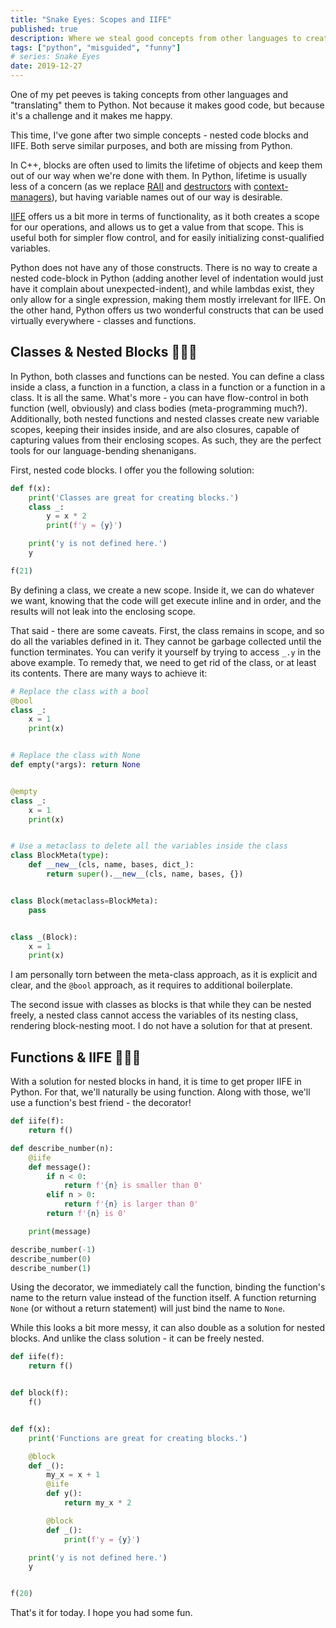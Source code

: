 ```yaml
---
title: "Snake Eyes: Scopes and IIFE"
published: true
description: Where we steal good concepts from other languages to create questionable Python code
tags: ["python", "misguided", "funny"]
# series: Snake Eyes
date: 2019-12-27
---
```



One of my pet peeves is taking concepts from other languages and "translating" them to Python. Not because it makes good code, but because it's a challenge and it makes me happy.

This time, I've gone after two simple concepts - nested code blocks and IIFE. Both serve similar purposes, and both are missing from Python.

In C++, blocks are often used to limits the lifetime of objects and keep them out of our way when we're done with them. In Python, lifetime is usually less of a concern (as we replace [RAII](https://en.cppreference.com/w/cpp/language/raii) and [destructors](https://en.cppreference.com/w/cpp/language/destructor) with [context-managers](https://docs.python.org/3/reference/datamodel.html#context-managers)), but having variable names out of our way is desirable.

[IIFE](https://en.wikipedia.org/wiki/Immediately_invoked_function_expression) offers us a bit more in terms of functionality, as it both creates a scope for our operations, and allows us to get a value from that scope. This is useful both for simpler flow control, and for easily initializing const-qualified variables.

Python does not have any of those constructs. There is no way to create a nested code-block in Python (adding another level of indentation would just have it complain about unexpected-indent), and while lambdas exist, they only allow for a single expression, making them mostly irrelevant for IIFE. On the other hand, Python offers us two wonderful constructs that can be used virtually everywhere - classes and functions. 

## Classes & Nested Blocks 🧱🧱🧱

In Python, both classes and functions can be nested. You can define a class inside a class, a function in a function, a class in a function or a function in a class. It is all the same. What's more - you can have flow-control in both function (well, obviously) and class bodies (meta-programming much?). Additionally, both nested functions and nested classes create new variable scopes, keeping their insides inside, and are also closures, capable of capturing values from their enclosing scopes. As such, they are the perfect tools for our language-bending shenanigans.

First, nested code blocks. I offer you the following solution:
```python
def f(x):
    print('Classes are great for creating blocks.')
    class _:
        y = x * 2
        print(f'y = {y}')

    print('y is not defined here.')
    y

f(21)
```
By defining a class, we create a new scope. Inside it, we can do whatever we want, knowing that the code will get execute inline and in order, and the results will not leak into the enclosing scope. 

That said - there are some caveats. First, the class remains in scope, and so do all the variables defined in it. They cannot be garbage collected until the function terminates. You can verify it yourself by trying to access `_.y` in the above example. To remedy that, we need to get rid of the class, or at least its contents. There are many ways to achieve it:
```python
# Replace the class with a bool
@bool
class _:
    x = 1
    print(x)


# Replace the class with None
def empty(*args): return None


@empty
class _:
    x = 1
    print(x)


# Use a metaclass to delete all the variables inside the class
class BlockMeta(type):
    def __new__(cls, name, bases, dict_):
        return super().__new__(cls, name, bases, {})


class Block(metaclass=BlockMeta):
    pass


class _(Block):
    x = 1
    print(x)

```
I am personally torn between the meta-class approach, as it is explicit and clear, and the `@bool` approach, as it requires to additional boilerplate.

The second issue with classes as blocks is that while they can be nested freely, a nested class cannot access the variables of its nesting class, rendering block-nesting moot. I do not have a solution for that at present.

## Functions & IIFE 🐍🐍🐍

With a solution for nested blocks in hand, it is time to get proper IIFE in Python. For that, we'll naturally be using function. Along with those, we'll use a function's best friend - the decorator!

```python
def iife(f):
    return f()

def describe_number(n):
    @iife
    def message():
        if n < 0:
            return f'{n} is smaller than 0'
        elif n > 0:
            return f'{n} is larger than 0'
        return f'{n} is 0'

    print(message)

describe_number(-1)
describe_number(0)
describe_number(1)
```

Using the decorator, we immediately call the function, binding the function's name to the return value instead of the function itself. A function returning `None` (or without a return statement) will just bind the name to `None`. 

While this looks a bit more messy, it can also double as a solution for nested blocks. And unlike the class solution - it can be freely nested.

```python
def iife(f):
    return f()


def block(f):
    f()


def f(x):
    print('Functions are great for creating blocks.')

    @block
    def _():
        my_x = x + 1
        @iife
        def y():
            return my_x * 2

        @block
        def _():
            print(f'y = {y}')

    print('y is not defined here.')
    y


f(20)

```

That's it for today. I hope you had some fun.